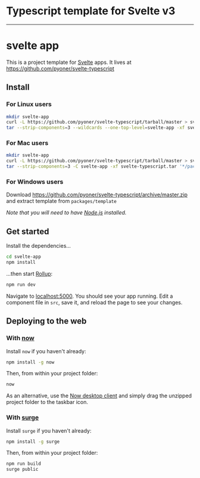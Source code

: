 # Typescript template for Svelte v3

---

# svelte app

This is a project template for [Svelte](https://svelte.dev) apps. It lives at https://github.com/pyoner/svelte-typescript

## Install

### For Linux users
```bash
mkdir svelte-app
curl -L https://github.com/pyoner/svelte-typescript/tarball/master > svelte-typescript.tar
tar --strip-components=3 --wildcards --one-top-level=svelte-app -xf svelte-typescript.tar */packages/template
```

### For Mac users
```zsh
mkdir svelte-app
curl -L https://github.com/pyoner/svelte-typescript/tarball/master > svelte-typescript.tar
tar --strip-components=3 -C svelte-app -xf svelte-typescript.tar '*/packages/template/' 
```

### For Windows users
Download https://github.com/pyoner/svelte-typescript/archive/master.zip and extract template from `packages/template`

*Note that you will need to have [Node.js](https://nodejs.org) installed.*


## Get started

Install the dependencies...

```bash
cd svelte-app
npm install
```

...then start [Rollup](https://rollupjs.org):

```bash
npm run dev
```

Navigate to [localhost:5000](http://localhost:5000). You should see your app running. Edit a component file in `src`, save it, and reload the page to see your changes.


## Deploying to the web

### With [now](https://zeit.co/now)

Install `now` if you haven't already:

```bash
npm install -g now
```

Then, from within your project folder:

```bash
now
```

As an alternative, use the [Now desktop client](https://zeit.co/download) and simply drag the unzipped project folder to the taskbar icon.

### With [surge](https://surge.sh/)

Install `surge` if you haven't already:

```bash
npm install -g surge
```

Then, from within your project folder:

```bash
npm run build
surge public
```

